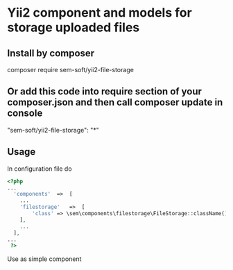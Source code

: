 # Yii2 component and models for storage uploaded files
## Install by composer
composer require sem-soft/yii2-file-storage
## Or add this code into require section of your composer.json and then call composer update in console
"sem-soft/yii2-file-storage": "*"
## Usage
In configuration file do
```php
<?php
...
  'components'  =>  [
    ...
    'filestorage'	=>  [
        'class' => \sem\components\filestorage\FileStorage::className(),
    ],
    ...
  ],
...
 ?>
 ```
 Use as simple component
